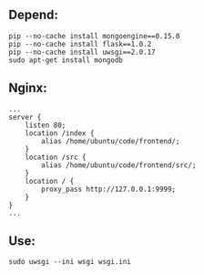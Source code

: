 ## Depend:
````    
pip --no-cache install mongoengine==0.15.0 
pip --no-cache install flask==1.0.2 
pip --no-cache install uwsgi==2.0.17 
sudo apt-get install mongodb 
````    

## Nginx:
````
...
server {
    listen 80;
    location /index {
        alias /home/ubuntu/code/frontend/;
    }
    location /src {
        alias /home/ubuntu/code/frontend/src/;
    }
    location / {
        proxy_pass http://127.0.0.1:9999;
    }
}
...
````

## Use:
````    
sudo uwsgi --ini wsgi wsgi.ini
````    


